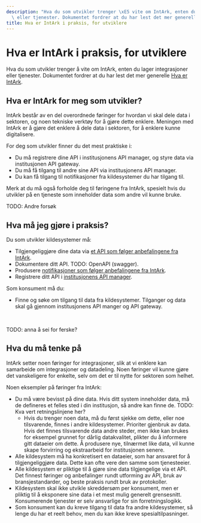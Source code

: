 ```yaml
---
description: "Hva du som utvikler trenger \xE5 vite om IntArk, enten du lager integrasjoner\
  \ eller tjenester. Dokumentet fordrer at du har lest det mer generelle [Hva er IntArk](/docs/datadeling/hva-er)."
title: Hva er IntArk i praksis, for utviklere
---
```


# Hva er IntArk i praksis, for utviklere

Hva du som utvikler trenger å vite om IntArk, enten du lager integrasjoner eller tjenester. Dokumentet fordrer at du har lest det mer generelle [Hva er IntArk](/docs/datadeling/hva-er).

## Hva er IntArk for meg som utvikler?


IntArk består av en del overordnede føringer for hvordan vi skal dele data i sektoren, og noen tekniske verktøy for å gjøre dette enklere. Meningen med IntArk er å gjøre det enklere å dele data i sektoren, for å enklere kunne digitalisere.


For deg som utvikler finner du det mest praktiske i:


* Du må registrere dine API i institusjonens API manager, og styre data via institusjonen API gateway.
* Du må få tilgang til andre sine API via institusjonens API manager.
* Du kan få tilgang til notifikasjoner fra kildesystemer du har tilgang til.


Merk at du må også forholde deg til føringene fra IntArk, spesielt hvis du utvikler på en tjeneste som inneholder data som andre vil kunne bruke.


TODO: Andre forsøk


## Hva må jeg gjøre i praksis?


Du som utvikler kildesystemer må:


* Tilgjengeliggjøre dine data via [et API som følger anbefalingene fra IntArk](/docs/datadeling/god-praksis/api-design).
* Dokumentere ditt API. TODO: OpenAPI (swagger).
* Produsere [notifikasjoner som følger anbefalingene fra IntArk](/docs/datadeling/god-praksis/notifikasjonsdesign).
* Registrere ditt API i [institusjonens API manager](/docs/datadeling/teknisk-plattform/oversikt).


Som konsument må du:


* Finne og søke om tilgang til data fra kildesystemer. Tilganger og data skal gå gjennom institusjonens API manger og API gateway.


 


TODO: anna å sei for ferske?


## Hva du må tenke på


IntArk setter noen føringer for integrasjoner, slik at vi enklere kan samarbeide om integrasjoner og datadeling. Noen føringer vil kunne gjøre det vanskeligere for enkelte, selv om det er til nytte for sektoren som helhet.


Noen eksempler på føringer fra IntArk:


* Du må være bevisst på dine data. Hvis ditt system inneholder data, må de defineres et felles sted i din institusjon, så andre kan finne de. TODO: Kva vert retningslinjene her?
	+ Hvis du trenger noen data, må du først sjekke om dette, eller noe tilsvarende, finnes i andre kildesystemer. Prioriter gjenbruk av data. Hvis det finnes tilsvarende data andre steder, men ikke kan brukes for eksempel grunnet for dårlig datakvalitet, plikter du å informere gitt dataeier om dette. Å produsere nye, tilnærmet like data, vil kunne skape forvirring og ekstraarbeid for institusjonen senere.
* Alle kildesystem må ha konkretisert en dataeier, som har ansvaret for å tilgjengeliggjøre data. Dette kan ofte vere den samme som tjenesteeier.
* Alle kildesystem er pliktige til å gjøre sine data tilgjengelige via et API. Det finnest føringer og anbefalinger rundt utforming av API, bruk av bransjestandarder, og beste praksis rundt bruk av protokoller.
* Kildesystem skal ikke utvikle skreddersøm per konsument, men er pliktig til å eksponere sine data i et mest mulig generelt grensesnitt. Konsumerende tjenester er selv ansvarlige for sin forretningslogikk.
* Som konsument kan du kreve tilgang til data fra andre kildesystemer, så lenge du har et reelt behov, men du kan ikke kreve spesialtilpasninger.